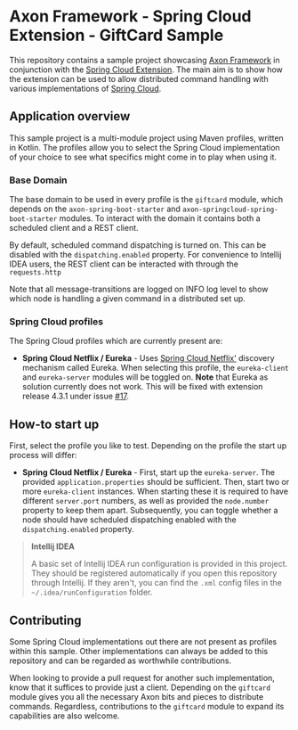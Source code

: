 Axon Framework - Spring Cloud Extension - GiftCard Sample
=========================================================

This repository contains a sample project showcasing [Axon Framework](https://github.com/AxonFramework/AxonFramework) in conjunction with the [Spring Cloud Extension](https://github.com/AxonFramework/extension-springcloud). 
The main aim is to show how the extension can be used to allow distributed command handling with various implementations of [Spring Cloud](https://spring.io/projects/spring-cloud). 

Application overview
--------------------

This sample project is a multi-module project using Maven profiles, written in Kotlin.
The profiles allow you to select the Spring Cloud implementation of your choice to see what specifics might come in to play when using it.

### Base Domain

The base domain to be used in every profile is the `giftcard` module, which depends on the `axon-spring-boot-starter` and `axon-springcloud-spring-boot-starter` modules.
To interact with the domain it contains both a scheduled client and a REST client.

By default, scheduled command dispatching is turned on. 
This can be disabled with the `dispatching.enabled` property.
For convenience to Intellij IDEA users, the REST client can be interacted with through the `requests.http`

Note that all message-transitions are logged on INFO log level to show which node is handling a given command in a distributed set up. 

### Spring Cloud profiles

The Spring Cloud profiles which are currently present are:

 - **Spring Cloud Netflix / Eureka** - Uses [Spring Cloud Netflix'](https://spring.io/projects/spring-cloud-netflix) discovery mechanism called Eureka. 
 When selecting this profile, the `eureka-client` and `eureka-server` modules will be toggled on.
 **Note** that Eureka as solution currently does not work. This will be fixed with extension release 4.3.1 under issue [#17](https://github.com/AxonFramework/extension-springcloud/issues/17).
 
How-to start up
---------------

First, select the profile you like to test.
Depending on the profile the start up process will differ:

 - **Spring Cloud Netflix / Eureka** - First, start up the `eureka-server`. 
 The provided `application.properties` should be sufficient.
 Then, start two or more `eureka-client` instances.
 When starting these it is required to have different `server.port` numbers, as well as provided the `node.number` property to keep them apart.
 Subsequently, you can toggle whether a node should have scheduled dispatching enabled with the `dispatching.enabled` property.
 
> **Intellij IDEA**
>
> A basic set of Intellij IDEA run configuration is provided in this project.
> They should be registered automatically if you open this repository through Intellij.
> If they aren't, you can find the `.xml` config files in the `~/.idea/runConfiguration` folder.
  
Contributing
------------

Some Spring Cloud implementations out there are not present as profiles within this sample.
Other implementations can always be added to this repository and can be regarded as worthwhile contributions.

When looking to provide a pull request for another such implementation, know that it suffices to provide just a client.
Depending on the `giftcard` module gives you all the necessary Axon bits and pieces to distribute commands.
Regardless, contributions to the `giftcard` module to expand its capabilities are also welcome. 
